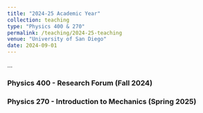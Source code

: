 ```yaml
---
title: "2024-25 Academic Year"
collection: teaching
type: "Physics 400 & 270"
permalink: /teaching/2024-25-teaching
venue: "University of San Diego"
date: 2024-09-01
---
```

...

### Physics 400 - Research Forum (Fall 2024)

### Physics 270 - Introduction to Mechanics (Spring 2025)
